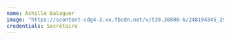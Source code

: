 ```yaml
---
name: Achille Balaguer
image: "https://scontent-cdg4-3.xx.fbcdn.net/v/t39.30808-6/248194345_2953853821546352_1020515463563126489_n.jpg?_nc_cat=106&ccb=1-7&_nc_sid=6ee11a&_nc_ohc=64R0gZqcnXUQ7kNvgGtjU-r&_nc_ht=scontent-cdg4-3.xx&oh=00_AYAHRzZrbPytMNh_wv-962_vPspTp1N1frDSyKrhF9H_Sw&oe=669877B0"
credentials: Secrétaire
---
```

